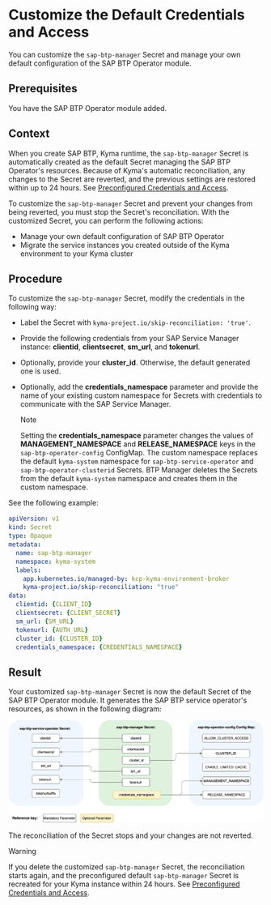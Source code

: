# Customize the Default Credentials and Access

You can customize the `sap-btp-manager` Secret and manage your own default configuration of the SAP BTP Operator module.

## Prerequisites

You have the SAP BTP Operator module added. 

## Context

When you create SAP BTP, Kyma runtime, the `sap-btp-manager` Secret is automatically created as the default Secret managing the SAP BTP Operator's resources. 
Because of Kyma's automatic reconciliation, any changes to the Secret are reverted, and the previous settings are restored within up to 24 hours.
See [Preconfigured Credentials and Access](03-10-preconfigured-secret.md#credentials).

To customize the `sap-btp-manager` Secret and prevent your changes from being reverted, you must stop the Secret's reconciliation.
With the customized Secret, you can perform the following actions:

* Manage your own default configuration of SAP BTP Operator
* Migrate the service instances you created outside of the Kyma environment to your Kyma cluster

## Procedure

To customize the `sap-btp-manager` Secret, modify the credentials in the following way:

* Label the Secret with `kyma-project.io/skip-reconciliation: 'true'`.
* Provide the following credentials from your SAP Service Manager instance: **clientid**, **clientsecret**, **sm_url**, and **tokenurl**.
* Optionally, provide your **cluster_id**. Otherwise, the default generated one is used.
* Optionally, add the **credentials_namespace** parameter and provide the name of your existing custom namespace for Secrets with credentials to communicate with the SAP Service Manager.

   >[!NOTE]
   > Setting the **credentials_namespace** parameter changes the values of **MANAGEMENT_NAMESPACE** and **RELEASE_NAMESPACE** keys in the `sap-btp-operator-config` ConfigMap. The custom namespace replaces the default `kyma-system` namespace for `sap-btp-service-operator` and `sap-btp-operator-clusterid` Secrets. BTP Manager deletes the Secrets from the default `kyma-system` namespace and creates them in the custom namespace.

See the following example:

```yaml
apiVersion: v1
kind: Secret
type: Opaque
metadata:
  name: sap-btp-manager
  namespace: kyma-system
  labels:
    app.kubernetes.io/managed-by: kcp-kyma-environment-broker
    kyma-project.io/skip-reconciliation: "true"
data:
  clientid: {CLIENT_ID}
  clientsecret: {CLIENT_SECRET}
  sm_url: {SM_URL}
  tokenurl: {AUTH_URL}
  cluster_id: {CLUSTER_ID}
  credentials_namespace: {CREDENTIALS_NAMESPACE}
```

## Result

Your customized `sap-btp-manager` Secret is now the default Secret of the SAP BTP Operator module. It generates the SAP BTP service operator's resources, as shown in the following diagram:

![Customized module credentials](../assets/module_credentials_customized.drawio.svg)

The reconciliation of the Secret stops and your changes are not reverted.

> [!WARNING]
> If you delete the customized `sap-btp-manager` Secret, the reconciliation starts again, and the preconfigured default `sap-btp-manager` Secret is recreated for your Kyma instance within 24 hours. See [Preconfigured Credentials and Access](./03-10-preconfigured-secret.md#credentials).
